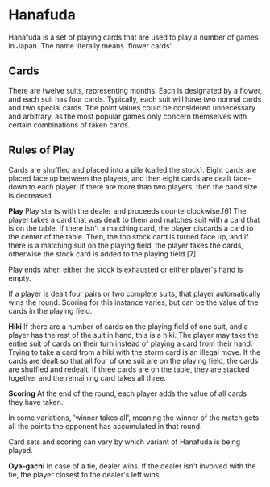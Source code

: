 Hanafuda
===============
Hanafuda is a set of playing cards that are used to play a number of games in Japan. The name literally means 'flower cards'.

## Cards
There are twelve suits, representing months. Each is designated by a flower, and each suit has four cards. Typically, each suit will have two normal cards and two special cards. The point values could be considered unnecessary and arbitrary, as the most popular games only concern themselves with certain combinations of taken cards.

## Rules of Play
Cards are shuffled and placed into a pile (called the stock). Eight cards are placed face up between the players, and then eight cards are dealt face-down to each player. If there are more than two players, then the hand size is decreased.

**Play**
Play starts with the dealer and proceeds counterclockwise.[6] The player takes a card that was dealt to them and matches suit with a card that is on the table. If there isn't a matching card, the player discards a card to the center of the table. Then, the top stock card is turned face up, and if there is a matching suit on the playing field, the player takes the cards, otherwise the stock card is added to the playing field.[7]

Play ends when either the stock is exhausted or either player's hand is empty.

If a player is dealt four pairs or two complete suits, that player automatically wins the round. Scoring for this instance varies, but can be the value of the cards in the playing field.

**Hiki**
If there are a number of cards on the playing field of one suit, and a player has the rest of the suit in hand, this is a hiki. The player may take the entire suit of cards on their turn instead of playing a card from their hand. Trying to take a card from a hiki with the storm card is an illegal move. If the cards are dealt so that all four of one suit are on the playing field, the cards are shuffled and redealt. If three cards are on the table, they are stacked together and the remaining card takes all three.

**Scoring**
At the end of the round, each player adds the value of all cards they have taken.

In some variations, 'winner takes all', meaning the winner of the match gets all the points the opponent has accumulated in that round.

Card sets and scoring can vary by which variant of Hanafuda is being played.

**Oya-gachi**
In case of a tie, dealer wins. If the dealer isn't involved with the tie, the player closest to the dealer's left wins.
